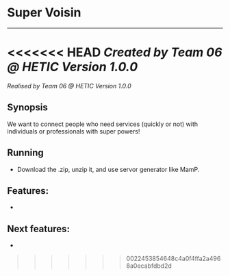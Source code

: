 # Super Voisin
-----------------------
<<<<<<< HEAD
*Created by Team 06 @ HETIC*
*Version 1.0.0*
=======
*Realised by Team 06 @ HETIC*
*Version 1.0.0*

## Synopsis
We want to connect people who need services (quickly or not) with individuals or professionals with super powers!

## Running
 - Download the .zip, unzip it, and use servor generator like MamP. 

## Features:
 - 

## Next features:
 - 
>>>>>>> 0022453854648c4a0f4ffa2a4968a0ecabfdbd2d
